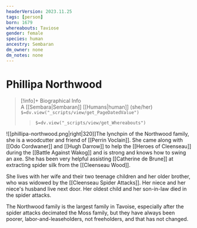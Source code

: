 ```yaml
---
headerVersion: 2023.11.25
tags: [person]
born: 1679
whereabouts: Taviose
gender: female
species: human
ancestry: Sembaran
dm_owner: none
dm_notes: none
---
```

# Phillipa Northwood
>[!info]+ Biographical Info  
> A [[Sembara|Sembaran]] [[Humans|human]] (she/her)  
> `$=dv.view("_scripts/view/get_PageDatedValue")`  
>> `$=dv.view("_scripts/view/get_Whereabouts")`

![[phillipa-northwood.png|right|320]]The lynchpin of the Northwood family, she is a woodcutter and friend of [[Perrin Voclain]]. She came along with [[Odo Cordwaner]] and [[Hugh Darrow]] to help the [[Heroes of Cleenseau]] during the [[Battle Against Wakog]] and is strong and knows how to swing an axe. She has been very helpful assisting [[Catherine de Brune]] at extracting spider silk from the [[Cleenseau Wood]].

She lives with her wife and their two teenage children and her older brother, who was widowed by the [[Cleenseau Spider Attacks]]. Her niece and her niece's husband live next door. Her oldest child and her son-in-law died in the spider attacks. 

The Northwood family is the largest family in Tavoise, especially after the spider attacks decimated the Moss family, but they have always been poorer, labor-and-leaseholders, not freeholders, and that has not changed.